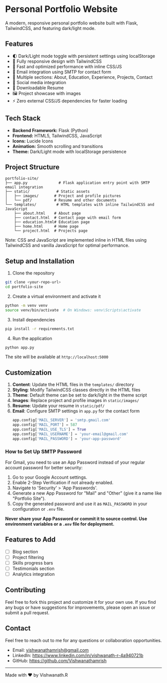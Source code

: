 # Personal Portfolio Website

A modern, responsive personal portfolio website built with Flask, TailwindCSS, and featuring dark/light mode.

## Features

- 🌓 Dark/Light mode toggle with persistent settings using localStorage
- 📱 Fully responsive design with TailwindCSS
- 🚀 Fast and optimized performance with inline CSS/JS
- 📧 Email integration using SMTP for contact form
- 📄 Multiple sections: About, Education, Experience, Projects, Contact
- 🔗 Social media integration
- 📝 Downloadable Resume
- 🖼️ Project showcase with images
- ⚡ Zero external CSS/JS dependencies for faster loading

## Tech Stack

- **Backend Framework:** Flask (Python)
- **Frontend:** HTML5, TailwindCSS, JavaScript
- **Icons:** Lucide Icons
- **Animation:** Smooth scrolling and transitions
- **Theme:** Dark/Light mode with localStorage persistence

## Project Structure

```
portfolio-site/
├── app.py              # Flask application entry point with SMTP email integration
├── static/            # Static assets
│   ├── images/       # Project and profile pictures
│   └── pdf/          # Resume and other documents
└── templates/         # HTML templates with inline TailwindCSS and JavaScript
    ├── about.html    # About page
    ├── contact.html  # Contact page with email form
    ├── education.html# Education page
    ├── home.html     # Home page
    └── project.html  # Projects page
```

Note: CSS and JavaScript are implemented inline in HTML files using TailwindCSS and vanilla JavaScript for optimal performance.

## Setup and Installation

1. Clone the repository
```bash
git clone <your-repo-url>
cd portfolio-site
```

2. Create a virtual environment and activate it
```bash
python -m venv venv
source venv/bin/activate  # On Windows: venv\Scripts\activate
```

3. Install dependencies
```bash
pip install -r requirements.txt
```

4. Run the application
```bash
python app.py
```

The site will be available at `http://localhost:5000`

## Customization

1. **Content**: Update the HTML files in the `templates/` directory
2. **Styling**: Modify TailwindCSS classes directly in the HTML files
3. **Theme**: Default theme can be set to dark/light in the theme script
4. **Images**: Replace project and profile images in `static/images/`
5. **Resume**: Update your resume in `static/pdf/`
6. **Email**: Configure SMTP settings in `app.py` for the contact form
   ```python
   app.config['MAIL_SERVER'] = 'smtp.gmail.com'
   app.config['MAIL_PORT'] = 587
   app.config['MAIL_USE_TLS'] = True
   app.config['MAIL_USERNAME'] = 'your-email@gmail.com'
   app.config['MAIL_PASSWORD'] = 'your-app-password'
   ```

### How to Set Up SMTP Password

For Gmail, you need to use an App Password instead of your regular account password for better security:

1. Go to your Google Account settings.
2. Enable 2-Step Verification if not already enabled.
3. Navigate to 'Security' > 'App Passwords'.
4. Generate a new App Password for "Mail" and "Other" (give it a name like "Portfolio Site").
5. Copy the generated password and use it as `MAIL_PASSWORD` in your configuration or `.env` file.

**Never share your App Password or commit it to source control. Use environment variables or a `.env` file for deployment.**

## Features to Add

- [ ] Blog section
- [ ] Project filtering
- [ ] Skills progress bars
- [ ] Testimonials section
- [ ] Analytics integration

## Contributing

Feel free to fork this project and customize it for your own use. If you find any bugs or have suggestions for improvements, please open an issue or submit a pull request.


## Contact

Feel free to reach out to me for any questions or collaboration opportunities.

- Email: vishwanathamrish@gmail.com
- LinkedIn: https://www.linkedin.com/in/vishwanath-r-4a940721b
- GitHub: https://github.com/Vishwanathamrish

---
Made with ❤️ by Vishwanath.R
